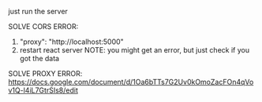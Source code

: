 just run the server

SOLVE CORS ERROR:

1. "proxy": "http://localhost:5000"
2. restart react server
   NOTE: you might get an error, but just check if you got the data

SOLVE PROXY ERROR:
https://docs.google.com/document/d/1Oa6bTTs7G2Uv0kOmoZacFOn4qVov1Q-l4iL7GtrSIs8/edit
